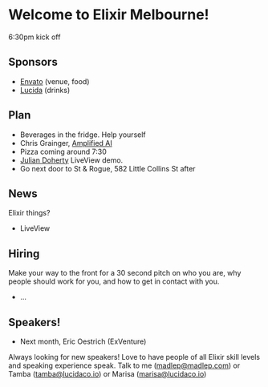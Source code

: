 # Welcome to Elixir Melbourne!
6:30pm kick off

## Sponsors
- [Envato](https://envato.com) (venue, food)
- [Lucida](http://lucida.io/) (drinks)

## Plan
- Beverages in the fridge. Help yourself
- Chris Grainger, [Amplified AI](https://www.amplified.ai/)
- Pizza coming around 7:30
- [Julian Doherty](https://madlep.com) LiveView demo.
- Go next door to St & Rogue, 582 Little Collins St after

## News
Elixir things?
- LiveView

## Hiring
Make your way to the front for a 30 second pitch on who you are, why people
should work for you, and how to get in contact with you.
- ...

## Speakers!
- Next month, Eric Oestrich (ExVenture)

Always looking for new speakers! Love to have people of all Elixir skill levels
and speaking experience speak. Talk to me (madlep@madlep.com) or
Tamba (tamba@lucidaco.io) or Marisa (marisa@lucidaco.io)
